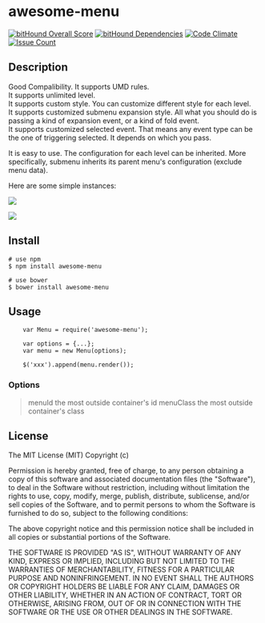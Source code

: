 # awesome-menu

[![bitHound Overall Score](https://www.bithound.io/github/TomasRan/awesome-menu/badges/score.svg)](https://www.bithound.io/github/TomasRan/awesome-menu)
[![bitHound Dependencies](https://www.bithound.io/github/TomasRan/awesome-menu/badges/dependencies.svg)](https://www.bithound.io/github/TomasRan/awesome-menu/master/dependencies/npm)
[![Code Climate](https://codeclimate.com/github/TomasRan/awesome-menu/badges/gpa.svg)](https://codeclimate.com/github/TomasRan/awesome-menu)
[![Issue Count](https://codeclimate.com/github/TomasRan/awesome-menu/badges/issue_count.svg)](https://codeclimate.com/github/TomasRan/awesome-menu)

## Description
Good Compalibility.
It supports UMD rules.<br/>
It supports unlimited level.<br/>
It supports custom style. You can customize different style for each level.<br/>
It supports customized submenu expansion style. All what you should do is passing a kind of expansion event, or a kind of fold event.<br/>
It supports customized selected event. That means any event type can be the one of triggering selected. It depends on which you pass.

It is easy to use. The configuration for each level can be inherited. More specifically, submenu inherits its parent menu's configuration (exclude menu data).

Here are some simple instances:

![](http://cl.ly/312n3m082x1M/25E50F71-4506-4E84-BD2F-13D8392B1845.png)

![](http://cl.ly/0T3W1W0I192K/Snip20160425_3.png)

## Install

```
# use npm
$ npm install awesome-menu

# use bower
$ bower install awesome-menu
```

## Usage

```
	var Menu = require('awesome-menu');

	var options = {...};
	var menu = new Menu(options);

	$('xxx').append(menu.render());
```

### Options
> menuId
the most outside container's id
> menuClass
the most outside container's class


## License
The MIT License (MIT)
Copyright (c) <year> <copyright holders>

Permission is hereby granted, free of charge, to any person obtaining a copy of this software and associated documentation files (the "Software"), to deal in the Software without restriction, including without limitation the rights to use, copy, modify, merge, publish, distribute, sublicense, and/or sell copies of the Software, and to permit persons to whom the Software is furnished to do so, subject to the following conditions:

The above copyright notice and this permission notice shall be included in all copies or substantial portions of the Software.

THE SOFTWARE IS PROVIDED "AS IS", WITHOUT WARRANTY OF ANY KIND, EXPRESS OR IMPLIED, INCLUDING BUT NOT LIMITED TO THE WARRANTIES OF MERCHANTABILITY, FITNESS FOR A PARTICULAR PURPOSE AND NONINFRINGEMENT. IN NO EVENT SHALL THE AUTHORS OR COPYRIGHT HOLDERS BE LIABLE FOR ANY CLAIM, DAMAGES OR OTHER LIABILITY, WHETHER IN AN ACTION OF CONTRACT, TORT OR OTHERWISE, ARISING FROM, OUT OF OR IN CONNECTION WITH THE SOFTWARE OR THE USE OR OTHER DEALINGS IN THE SOFTWARE.
